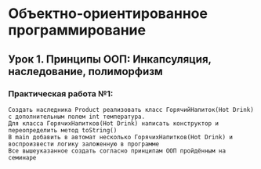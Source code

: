 # Объектно-ориентированное программирование
## Урок 1. Принципы ООП: Инкапсуляция, наследование, полиморфизм
### Практическая работа №1:  
    Создать наследника Product реализовать класс ГорячийНапиток(Hot Drink) с дополнительным полем int температура.
    Для класса ГорячихНапитков(Hot Drink) написать конструктор и переопределить метод toString()
    В main добавить в автомат несколько ГорячихНапитков(Hot Drink) и воспроизвести логику заложенную в программе
    Все вышеуказанное создать согласно принципам ООП пройдённым на семинаре
